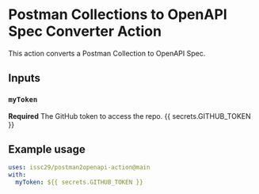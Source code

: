 # Postman Collections to OpenAPI Spec Converter Action

This action converts a Postman Collection to OpenAPI Spec.  

## Inputs

### `myToken`

**Required** The GitHub token to access the repo. {{ secrets.GITHUB_TOKEN }}

## Example usage

```yaml
uses: issc29/postman2openapi-action@main
with:
  myToken: ${{ secrets.GITHUB_TOKEN }}
